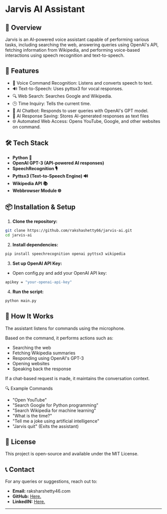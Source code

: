 # Jarvis AI Assistant

## 📌 Overview

Jarvis is an AI-powered voice assistant capable of performing various tasks, including searching the web, answering queries using OpenAI's API, fetching information from Wikipedia, and performing voice-based interactions using speech recognition and text-to-speech.

## 🚀 Features

-  🎤 Voice Command Recognition: Listens and converts speech to text.
-  🔊 Text-to-Speech: Uses pyttsx3 for vocal responses.
-  🔍 Web Search: Searches Google and Wikipedia.
-  🕒 Time Inquiry: Tells the current time.
-  🤖 AI Chatbot: Responds to user queries with OpenAI's GPT model.
-  📂 AI Response Saving: Stores AI-generated responses as text files
-  🌐 Automated Web Access: Opens YouTube, Google, and other websites on command.

## 🛠️ Tech Stack

-  **Python** 🐍
-  **OpenAI GPT-3 (API-powered AI responses)**
-  **SpeechRecognition 🎙️**
-  **Pyttsx3 (Text-to-Speech Engine) 🔊**
-  **Wikipedia API 📚**
-  **Webbrowser Module 🌐**

## 📦 Installation & Setup

1.  **Clone the repository:**
```sh
git clone https://github.com/rakshashetty66/jarvis-ai.git
cd jarvis-ai
```
2.  **Install dependencies:**
```sh
pip install speechrecognition openai pyttsx3 wikipedia
```
3.  **Set up OpenAI API Key:**

-  Open config.py and add your OpenAI API key:
```sh
apikey = "your-openai-api-key"
```

4.  **Run the script:**
```sh
python main.py
```

## 🔧 How It Works

The assistant listens for commands using the microphone.

Based on the command, it performs actions such as:

- Searching the web
- Fetching Wikipedia summaries
- Responding using OpenAI's GPT-3
- Opening websites
- Speaking back the response

If a chat-based request is made, it maintains the conversation context.

🔍 Example Commands

- "Open YouTube"
- "Search Google for Python programming"
- "Search Wikipedia for machine learning"
- "What is the time?"
- "Tell me a joke using artificial intelligence"
- "Jarvis quit" (Exits the assistant)

## 📜 License

This project is open-source and available under the MIT License.

## 📞 Contact
For any queries or suggestions, reach out to:
- **Email:** raksharshetty46.com
- **GitHub:** [Here.](https://github.com/rakshashetty66)
- **LinkedIN:** [Here.](https://www.linkedin.com/in/rshetty64/)

---
